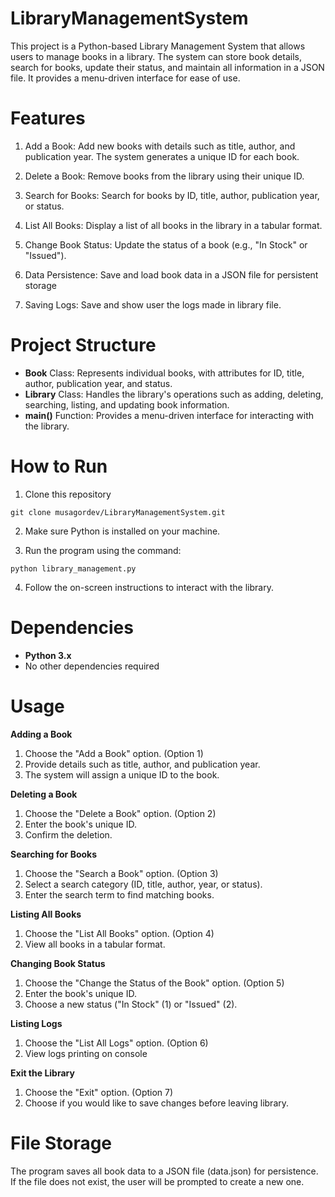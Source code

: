 # LibraryManagementSystem
This project is a Python-based Library Management System that allows users to manage books in a library. The system can store book details, search for books, update their status, and maintain all information in a JSON file. It provides a menu-driven interface for ease of use.
# Features
1. Add a Book: Add new books with details such as title, author, and publication year. The system generates a unique ID for each book.

2. Delete a Book: Remove books from the library using their unique ID.

3. Search for Books: Search for books by ID, title, author, publication year, or status.

4. List All Books: Display a list of all books in the library in a tabular format.

5. Change Book Status: Update the status of a book (e.g., "In Stock" or "Issued").

6. Data Persistence: Save and load book data in a JSON file for persistent storage
   
7. Saving Logs: Save and show user the logs made in library file. 

# Project Structure

 - **Book** Class: Represents individual books, with attributes for ID, title, author, publication year, and status.
 - **Library** Class: Handles the library's operations such as adding, deleting, searching, listing, and updating book information.
 - **main()** Function: Provides a menu-driven interface for interacting with the library.

# How to Run
1. Clone this repository
   
`git clone musagordev/LibraryManagementSystem.git`

2. Make sure Python is installed on your machine.
  
3. Run the program using the command:

`python library_management.py`

4. Follow the on-screen instructions to interact with the library.

# Dependencies

- **Python 3.x**
- No other dependencies required

# Usage
**Adding a Book**
1. Choose the "Add a Book" option. (Option 1)
2. Provide details such as title, author, and publication year. 
3. The system will assign a unique ID to the book.

**Deleting a Book**
1. Choose the "Delete a Book" option. (Option 2)
2. Enter the book's unique ID.
3. Confirm the deletion.

**Searching for Books**
1. Choose the "Search a Book" option. (Option 3)
2. Select a search category (ID, title, author, year, or status).
3. Enter the search term to find matching books.

**Listing All Books**
1. Choose the "List All Books" option. (Option 4)
2. View all books in a tabular format.

**Changing Book Status**
1. Choose the "Change the Status of the Book" option. (Option 5)
2. Enter the book's unique ID.
3. Choose a new status ("In Stock" (1) or "Issued" (2).

**Listing Logs**
1. Choose the "List All Logs" option. (Option 6)
2. View logs printing on console

**Exit the Library**
1. Choose the "Exit" option. (Option 7)
2. Choose if you would like to save changes before leaving library.

# File Storage
The program saves all book data to a JSON file (data.json) for persistence. If the file does not exist, the user will be prompted to create a new one.



